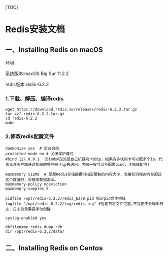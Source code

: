 [TOC]

# Redis安装文档



## 一、Installing Redis on macOS

环境:

系统版本:macOS Big Sur 11.2.2

redis版本:redis-6.2.2



### 1.下载、解压、编译redis

```shell
wget https://download.redis.io/releases/redis-6.2.2.tar.gz
tar xzf redis-6.2.2.tar.gz
cd redis-6.2.2
make
```



### 2.修改redis配置文件

```config
daemonize yes  # 后台启动  
protected-mode no # 关闭保护模式  
#bind 127.0.0.1  (bind绑定的是自己机器网卡的ip，如果有多块网卡可以配多个ip，代表允许客户端通过机器的哪些网卡ip去访问，内网一般可以不配置bind，注释掉即可)  

maxmemory 512MB  # 配置Redis存储数据时指定限制的内存大小，当缓存消耗的内存超过这个数值时，将触发数据淘汰。  
maxmemory-policy noeviction
maxmemory-samples 5

pidfile /opt/redis-6.2.2/redis_6379.pid 指定pid文件地址
logfile "/opt/redis-6.2.2/log/redis.log" #指定日志文件位置,不指定不会输出日志，日志目录需要手动创建

syslog-enabled yes

dbfilename redis_dump.rdb
dir /opt/redis-6.2.2/data/
```





## 二、Installing Redis on Centos